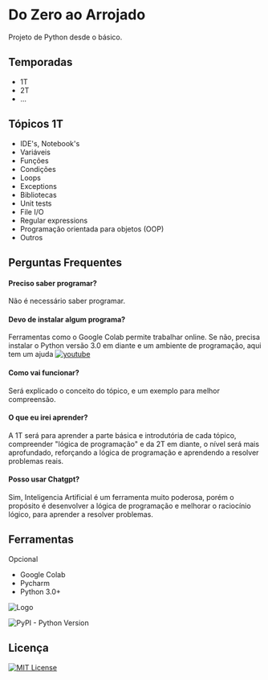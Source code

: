 # Do Zero ao Arrojado

Projeto de Python desde o básico.
## Temporadas

- 1T
- 2T
- ...


## Tópicos 1T

- IDE's, Notebook's
- Variáveis
- Funções
- Condições
- Loops
- Exceptions
- Bibliotecas 
- Unit tests
- File I/O
- Regular expressions
- Programação orientada para objetos (OOP)
- Outros


## Perguntas Frequentes

#### Preciso saber programar?

Não é necessário saber programar.

#### Devo de instalar algum programa?

Ferramentas como o Google Colab permite trabalhar online. Se não, precisa instalar o Python versão 3.0 em diante e um ambiente de programação, aqui tem um ajuda  [![youtube](https://img.shields.io/youtube/views/VuKvR1J2LQE)](https://www.youtube.com/watch?v=VuKvR1J2LQE) 


#### Como vai funcionar?

Será explicado o conceito do tópico, e um exemplo para melhor compreensão.

#### O que eu irei aprender?

A 1T será para aprender a parte básica e introdutória de cada tópico, compreender "lógica de programação" e da 2T em diante, o nível será mais aprofundado, reforçando a lógica de programação e aprendendo a resolver problemas reais.

#### Posso usar Chatgpt?

Sim, Inteligencia Artificial é um ferramenta muito poderosa, porém o propósito é desenvolver a lógica de programação e melhorar o raciocínio lógico, para aprender a resolver problemas.


## Ferramentas
Opcional

- Google Colab
- Pycharm
- Python 3.0+

![Logo](https://ssl.gstatic.com/colaboratory-static/common/b124d179c25e30ffc6a1ff293e85eba8/img/favicon.ico)



![PyPI - Python Version](https://img.shields.io/pypi/pyversions/3)
## Licença


[![MIT License](https://img.shields.io/badge/License-MIT-green.svg)](https://github.com/samirsaravia/PytaOn/blob/main/LICENSE)
